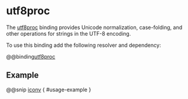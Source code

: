 # utf8proc

The [utf8proc] binding provides Unicode normalization, case-folding, and other operations for strings in the UTF-8 encoding.

To use this binding add the following resolver and dependency:

@@binding[utf8proc]

## Example

@@snip [iconv](../../../../bindings/utf8proc/src/test/scala/org/scalanative/bindgen/bindings/tests/Utf8procSpec.scala) { #usage-example }

 [utf8proc]: https://juliastrings.github.io/utf8proc/doc/